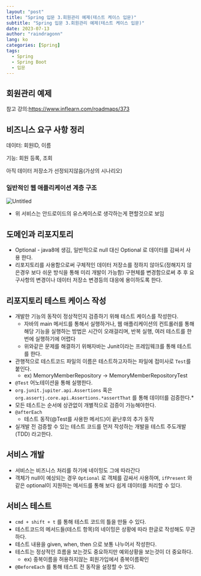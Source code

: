 ```yaml
---
layout: "post"
title: "Spring 입문 3.회원관리 예제(테스트 케이스 입문)"
subtitle: "Spring 입문 3.회원관리 예제(테스트 케이스 입문)"
date: 2023-07-13
author: "raindragonn"
lang: ko
categories: [Spring]
tags:
  - Spring
  - Spring Boot
  - 입문
---
```

## 회원관리 예제

참고 강의:https://www.inflearn.com/roadmaps/373 

## 비즈니스 요구 사항 정리

데이터: 회원ID, 이름

기능: 회원 등록, 조회

아직 데이터 저장소가 선정되지않음(가상의 시나리오)

### 일반적인 웹 애플리케이션 계층 구조

![Untitled](https://s3-us-west-2.amazonaws.com/secure.notion-static.com/97a830ed-bb44-4f0f-bdc9-086a7c2aa657/Untitled.png)

- 위 서비스는 안드로이드의 유스케이스로 생각하는게 편할것으로 보임

## 도메인과 리포지토리

- Optional - java8에 생김, 일반적으로 null 대신 Optional 로 데이터를 감싸서 사용 한다.
- 리포지토리를 사용함으로써 구체적인 데이터 저장소를 정하지 않아도(정해지지 않은경우 보다 쉬운 방식을 통해 미리 개발이 가능함) 구현체를 변경함으로써 추 후 요구사항의 변경이나 데이터 저장소 변경등의 대응에 용이하도록 한다.

## 리포지토리 테스트 케이스 작성

- 개발한 기능의 동작이 정상적인지 검증하기 위해 테스트 케이스를 작성한다.
    - 자바의 main 메서드를 통해서 실행하거나, 웹 애플리케이션의 컨트롤러를 통해 해당 기능을 실행하는 방법은 시간이 오래걸리며, 반복 실행, 여러 테스트를 한번에 실행하기에 어렵다
    - 위와같은 문제를 해결하기 위해자바는 Junit이라는 프레임웨크를 통해 테스트를 한다.
- 관행적으로 테스트코드 파일의 이름은 테스트하고자하는 파일에 접미사로 `Test`를 붙인다.
    - ex) MemoryMemberRepository → MemoryMemberRepositoryTest
- `@Test` 어노테이션을 통해 실행한다.
- `org.junit.jupiter.api.Assertions` 혹은 `org.assertj.core.api.Assertions.*assertThat` 를 통해 데이터를 검증한다.*
- 모든 테스트는 순서에 상관없이 개별적으로 검증이 가능해야한다.
- `@afterEach`
    - 테스트 동작(@Test를 사용한 메서드)이 끝난후의 추가 동작
- 실개발 전 검증할 수 있는 테스트 코드를 먼저 작성하는 개발을 테스트 주도개발(TDD) 라고한다.

## 서비스 개발

- 서비스는 비즈니스 처리를 하기에 네이밍도 그에 따라간다
- 객체가 null이 예상되는 경우 `Optional` 로 객체를 감싸서 사용하며, `ifPresent` 와 같은 optional이 지원하는 메서드를 통해 보다 쉽게 데이터를 처리할 수 있다.

## 서비스 테스트

- `cmd + shift + t` 를 통해 테스트 코드의 틀을 만들 수 있다.
- 테스트코드의 메서드들(테스트 항목)의 네이밍은 상황에 따라 한글로 작성해도 무관하다.
- 테스트 내용을 given, when, then 으로 보통 나누어서 작성한다.
- 테스트는 정상적인 흐름을 보는것도 중요하지만 예외상황을 보는것이 더 중요하다.
    - ex) 중복이름을 허용하지않는 회원가입에서 중복이름확인
- `@BeforeEach` 를 통해 테스트 전 동작을 설정할 수 있다.
